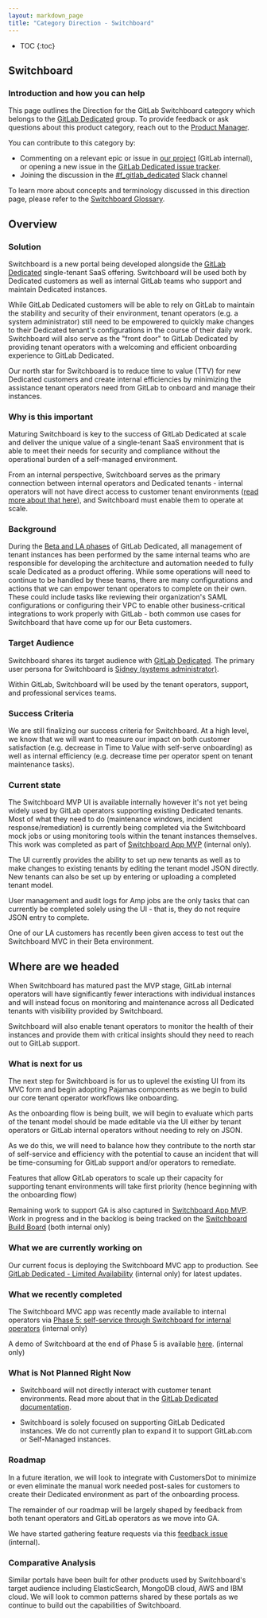 ```yaml
---
layout: markdown_page
title: "Category Direction - Switchboard"
---
```


- TOC
{:toc}

## Switchboard

<!--
| | |
| --- | --- |
| Stage | [<STAGE-NAME>](/direction/<STAGE-NAME>/) |
| Maturity | [<MATURITY-LEVEL>](/direction/maturity/) |
| Content Last Reviewed | `yyyy-mm-dd` |
-->

### Introduction and how you can help

This page outlines the Direction for the GitLab Switchboard category which belongs to the [GitLab Dedicated](https://about.gitlab.com/handbook/product/categories/#gitlab-dedicated-group) group. To provide feedback or ask questions about this product category, reach out to the [Product Manager](mailto:lbortins@gitlab.com).

You can contribute to this category by:

- Commenting on a relevant epic or issue in [our project](https://gitlab.com/gitlab-com/gl-infra/gitlab-dedicated/team) (GitLab internal), or opening a new issue in the [GitLab Dedicated issue tracker](https://gitlab.com/gitlab-com/gl-infra/gitlab-dedicated/team/-/issues/new?issue%5Bmilestone_id%5D=).
- Joining the discussion in the [#f_gitlab_dedicated](https://gitlab.slack.com/archives/C01S0QNSYJ2) Slack channel

To learn more about concepts and terminology discussed in this direction page, please refer to the [Switchboard Glossary](./glossary).

## Overview

### Solution

Switchboard is a new portal being developed alongside the [GitLab Dedicated](https://about.gitlab.com/direction/saas-platforms/dedicated/) single-tenant SaaS offering. Switchboard will be used both by Dedicated customers as well as internal GitLab teams who support and maintain Dedicated instances. 

While GitLab Dedicated customers will be able to rely on GitLab to maintain the stability and security of their environment, tenant operators (e.g. a system administrator) still need to be empowered to quickly make changes to their Dedicated tenant's configurations in the course of their daily work. Switchboard will also serve as the "front door" to GitLab Dedicated by providing tenant operators with a welcoming and efficient onboarding experience to GitLab Dedicated.

Our north star for Switchboard is to reduce time to value (TTV) for new Dedicated customers and create internal efficiencies by minimizing the assistance tenant operators need from GitLab to onboard and manage their instances.

### Why is this important

Maturing Switchboard is key to the success of GitLab Dedicated at scale and deliver the unique value of a single-tenant SaaS environment that is able to meet their needs for security and compliance without the operational burden of a self-managed environment. 

From an internal perspective, Switchboard serves as the primary connection between internal operators and Dedicated tenants - internal operators will not have direct access to customer tenant environments ([read more about that here](https://docs.gitlab.com/ee/subscriptions/gitlab_dedicated/#access-controls)), and Switchboard must enable them to operate at scale.

### Background

During the [Beta and LA phases](https://about.gitlab.com/direction/saas-platforms/dedicated/#limited-availability-roadmap) of GitLab Dedicated, all management of tenant instances has been performed by the same internal teams who are responsible for developing the architecture and automation needed to fully scale Dedicated as a product offering. While some operations will need to continue to be handled by these teams, there are many configurations and actions that we can empower tenant operators to complete on their own. These could include tasks like reviewing their organization's SAML configurations or configuring their VPC to enable other business-critical integrations to work properly with GitLab - both common use cases for Switchboard that have come up for our Beta customers.

### Target Audience

Switchboard shares its target audience with [GitLab Dedicated](https://about.gitlab.com/direction/saas-platforms/dedicated/#target-customer). The primary user persona for Switchboard is [Sidney (systems administrator)](https://about.gitlab.com/handbook/product/personas/#sidney-systems-administrator).

Within GitLab, Switchboard will be used by the tenant operators, support, and professional services teams.

### Success Criteria

We are still finalizing our success criteria for Switchboard. At a high level, we know that we will want to measure our impact on both customer satisfaction (e.g. decrease in Time to Value with self-serve onboarding) as well as internal efficiency (e.g. decrease time per operator spent on tenant maintenance tasks).

### Current state

The Switchboard MVP UI is available internally however it's not yet being widely used by GitLab operators supporting existing Dedicated tenants. Most of what they need to do (maintenance windows, incident response/remediation) is currently being completed via the Switchboard mock jobs or using monitoring tools within the tenant instances themselves. This work was completed as part of [Switchboard App MVP](https://gitlab.com/groups/gitlab-com/gl-infra/gitlab-dedicated/-/epics/54) (internal only).

The UI currently provides the ability to set up new tenants as well as to make changes to existing tenants by editing the tenant model JSON directly. New tenants can also be set up by entering or uploading a completed tenant model. 

User management and audit logs for Amp jobs are the only tasks that can currently be completed solely using the UI - that is, they do not require JSON entry to complete.

One of our LA customers has recently been given access to test out the Switchboard MVC in their Beta environment.

## Where are we headed

When Switchboard has matured past the MVP stage, GitLab internal operators will have significantly fewer interactions with individual instances and will instead focus on monitoring and maintenance across all Dedicated tenants with visibility provided by Switchboard. 

Switchboard will also enable tenant operators to monitor the health of their instances and provide them with critical insights should they need to reach out to GitLab support.

### What is next for us

The next step for Switchboard is for us to uplevel the existing UI from its MVC form and begin adopting Pajamas components as we begin to build our core tenant operator workflows like onboarding.

As the onboarding flow is being built, we will begin to evaluate which parts of the tenant model should be made editable via the UI either by tenant operators or GitLab internal operators without needing to rely on JSON.

As we do this, we will need to balance how they contribute to the north star of self-service and efficiency with the potential to cause an incident that will be time-consuming for GitLab support and/or operators to remediate.

Features that allow GitLab operators to scale up their capacity for supporting tenant environments will take first priority (hence beginning with the onboarding flow)

Remaining work to support GA is also captured in [Switchboard App MVP](https://gitlab.com/groups/gitlab-com/gl-infra/gitlab-dedicated/-/epics/54). Work in progress and in the backlog is being tracked on the [Switchboard Build Board](https://gitlab.com/groups/gitlab-com/gl-infra/gitlab-dedicated/-/boards/4498935?label_name%5B%5D=component%3A%3ASwitchboard) (both internal only)

### What we are currently working on

Our current focus is deploying the Switchboard MVC app to production. See [GitLab Dedicated - Limited Availability](https://gitlab.com/groups/gitlab-com/gl-infra/-/epics/484) (internal only) for latest updates.

### What we recently completed

The Switchboard MVC app was recently made available to internal operators via [Phase 5: self-service through Switchboard for internal operators](https://gitlab.com/groups/gitlab-com/gl-infra/gitlab-dedicated/-/epics/86) (internal only)

A demo of Switchboard at the end of Phase 5 is available [here](https://www.youtube.com/watch?v=B6H23xTMFBw). (internal only)

### What is Not Planned Right Now

* Switchboard will not directly interact with customer tenant environments. Read more about that in the [GitLab Dedicated documentation](https://docs.gitlab.com/ee/subscriptions/gitlab_dedicated/#access-controls).

* Switchboard is solely focused on supporting GitLab Dedicated instances. We do not currently plan to expand it to support GitLab.com or Self-Managed instances.

### Roadmap

In a future iteration, we will look to integrate with CustomersDot to minimize or even eliminate the manual work needed post-sales for customers to create their Dedicated environment as part of the onboarding process.

The remainder of our roadmap will be largely shaped by feedback from both tenant operators and GitLab operators as we move into GA. 

We have started gathering feature requests via this [feedback issue](https://gitlab.com/gitlab-com/gl-infra/gitlab-dedicated/team/-/issues/2078) (internal).

### Comparative Analysis

Similar portals have been built for other products used by Switchboard's target audience including ElasticSearch, MongoDB cloud, AWS and IBM cloud. We will look to common patterns shared by these portals as we continue to build out the capabilities of Switchboard.
